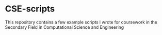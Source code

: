 # CSE-scripts
This repository contains a few example scripts I wrote for coursework in the Secondary Field in Computational Science and Engineering
